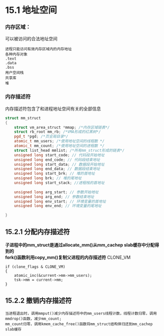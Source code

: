 # 15.1 地址空间
### 内存区域：
可以被访问的合法地址空间
```
进程只能访问有效内存区域内的内存地址
各种内存对象
.text
.data
.bss
用户空间栈
共享库
堆
```

### 内存描述符
内存描述符包含了和进程地址空间有关的全部信息
```c++
struct mm_struct
{
    struct vm_area_struct *mmap; /*内存区域链表*/
    struct rb_root mm_rb; /*VMA形成的红黑树*/
    pgd_t *pgd; /*页全局目录*/
    atomic_t mm_users; /*使用地址空间的线程数 */
    atomic_t mm_count; /*使用地址空间的进程数 */
    struct list_head mmlist; /*所有mm_struct形成的链表*/
    unsigned long start_code; // 代码段开始地址
    unsigned long end_code; // 代码段结束地址
    unsigned long start_data; // 数据段开始地址
    unsigned long end_data; // 数据段结束地址
    unsigned long start_brk; // 堆的首地址
    unsigned long brk; // 堆的尾地址
    unsigned long start_stack; //进程栈的首地址
    
    unsigned long arg_start; // 参数开始地址
    unsigned long arg_end; // 参数结束地址
    unsigned long env_start; // 环境变量的首地址
    unsigned long env_end; // 环境变量的尾地址
    
}
```

## 15.2.1 分配内存描述符
**子进程中的mm_struct是通过allocate_mm()从mm_cachep slab缓存中分配得到的**
<br>
**fork()函数利用copy_mm()复制父进程的内存描述符**
CLONE_VM
```
if (clone_flags & CLONE_VM)
{
    atomic_inc(&current->mm->mm_users);
    tsk->mm = current->mm;
}
```

## 15.2.2 撤销内存描述符
```
当进程退出时，调用mmput()减少内存描述符中的mm_users线程计数，线程计数归零，调用mmdrop()函数，减少mm_count;
mm_count归零，调用kmem_cache_free()函数将mm_struct结构体归还到mm_cachep slab缓存
```
